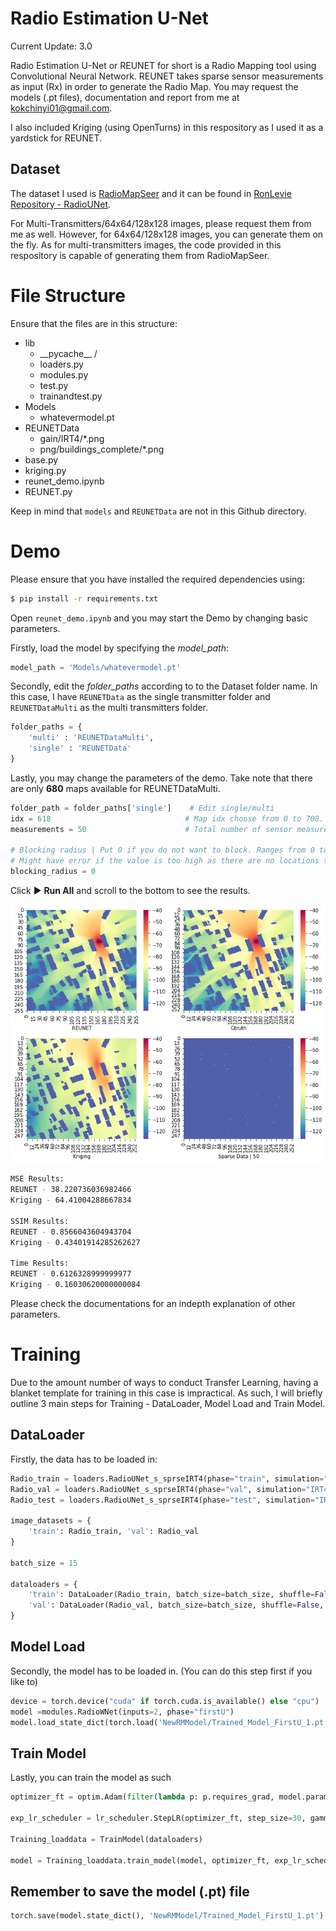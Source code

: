 # Radio Estimation U-Net

Current Update: 3.0

Radio Estimation U-Net or REUNET for short is a Radio Mapping tool using Convolutional Neural Network. REUNET takes sparse sensor measurements as input (Rx) in order to generate the Radio Map.
You may request the models (.pt files), documentation and report from me at kokchinyi01@gmail.com.

I also included Kriging (using OpenTurns) in this respository as I used it as a yardstick for REUNET.

## Dataset

The dataset I used is [RadioMapSeer](https://drive.google.com/file/d/1PTaPpLOKraVCRZU_Tzev4D5ZO32tpqMO/view) and it can be found in [RonLevie Repository - RadioUNet](https://github.com/RonLevie/RadioUNet).

For Multi-Transmitters/64x64/128x128 images, please request them from me as well. However, for 64x64/128x128 images, you can generate them on the fly. As for multi-transmitters images, the code provided in this respository is capable of generating them from RadioMapSeer.

# File Structure

Ensure that the files are in this structure:

- lib
  - \_\_pycache\_\_ /
  - loaders.py
  - modules.py
  - test.py
  - trainandtest.py
- Models
  - whatevermodel.pt
- REUNETData
  - gain/IRT4/\*.png
  - png/buildings_complete/\*.png
- base.py
- kriging.py
- reunet_demo.ipynb
- REUNET.py

Keep in mind that `models` and `REUNETData` are not in this Github directory.

# Demo

Please ensure that you have installed the required dependencies using:

```bash
$ pip install -r requirements.txt
```

Open `reunet_demo.ipynb` and you may start the Demo by changing basic parameters.

Firstly, load the model by specifying the _model_path_:

```python
model_path = 'Models/whatevermodel.pt'
```

Secondly, edit the _folder_paths_ according to to the Dataset folder name. In this case, I have `REUNETData` as the single transmitter folder and `REUNETDataMulti` as the multi transmitters folder.

```python
folder_paths = {
    'multi' : 'REUNETDataMulti',
    'single' : 'REUNETData'
}
```

Lastly, you may change the parameters of the demo. Take note that there are only **680** maps available for REUNETDataMulti.

```python
folder_path = folder_paths['single']    # Edit single/multi
idx = 618                              # Map idx choose from 0 to 700.
measurements = 50                      # Total number of sensor measurements

# Blocking radius | Put 0 if you do not want to block. Ranges from 0 to 128. | Indicate min 1 even if you use your own image
# Might have error if the value is too high as there are no locations to place the sensors. (ie. dont block the whole map)
blocking_radius = 0
```

Click :arrow_forward: **Run All** and scroll to the bottom to see the results.

![Demo Image](readmeimages\demo_image.png)

```bash
MSE Results:
REUNET - 38.220736036982466
Kriging - 64.41004288667834

SSIM Results:
REUNET - 0.8566043604943704
Kriging - 0.43401914285262627

Time Results:
REUNET - 0.6126328999999977
Kriging - 0.16030620000000084
```

Please check the documentations for an indepth explanation of other parameters.

# Training

Due to the amount number of ways to conduct Transfer Learning, having a blanket template for training in this case is impractical. As such, I will briefly outline 3 main steps for Training - DataLoader, Model Load and Train Model.

## DataLoader

Firstly, the data has to be loaded in:

```python
Radio_train = loaders.RadioUNet_s_sprseIRT4(phase="train", simulation="IRT4", cityMap="complete",fix_samples = 300,n_iterations=10)
Radio_val = loaders.RadioUNet_s_sprseIRT4(phase="val", simulation="IRT4", cityMap="complete",fix_samples = 300,n_iterations=10)
Radio_test = loaders.RadioUNet_s_sprseIRT4(phase="test", simulation="IRT4", cityMap="complete",fix_samples = 300,n_iterations=10)

image_datasets = {
    'train': Radio_train, 'val': Radio_val
}

batch_size = 15

dataloaders = {
    'train': DataLoader(Radio_train, batch_size=batch_size, shuffle=False, num_workers=1),
    'val': DataLoader(Radio_val, batch_size=batch_size, shuffle=False, num_workers=1)
}
```

## Model Load

Secondly, the model has to be loaded in. (You can do this step first if you like to)

```python
device = torch.device("cuda" if torch.cuda.is_available() else "cpu")
model =modules.RadioWNet(inputs=2, phase="firstU")
model.load_state_dict(torch.load('NewRMModel/Trained_Model_FirstU_1.pt', map_location=device))

```

## Train Model

Lastly, you can train the model as such

```python
optimizer_ft = optim.Adam(filter(lambda p: p.requires_grad, model.parameters()), lr=1e-4)

exp_lr_scheduler = lr_scheduler.StepLR(optimizer_ft, step_size=30, gamma=0.1)

Training_loaddata = TrainModel(dataloaders)

model = Training_loaddata.train_model(model, optimizer_ft, exp_lr_scheduler, targetType = 'dense', num_epochs=10,WNetPhase="firstU",train_log=True)
```

## Remember to save the model (.pt) file

```python
torch.save(model.state_dict(), 'NewRMModel/Trained_Model_FirstU_1.pt')
```
